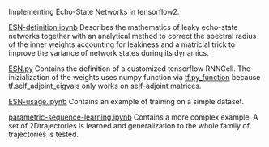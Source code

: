 Implementing Echo-State Networks in tensorflow2.

[ESN-definition.ipynb](ESN-definition.ipynb) Describes the mathematics of leaky echo-state 
networks together with an analytical method to correct the spectral radius of the inner weights 
accounting for leakiness and a matricial trick to improve the variance of network states 
during its dynamics.

[ESN.py](ESN.py) Contains the definition of a customized tensorflow RNNCell. 
The inizialization of the weights uses numpy function via [tf.py_function](https://www.tensorflow.org/api_docs/python/tf/py_function) 
because tf.self_adjoint_eigvals only works on self-adjoint matrices.
 
[ESN-usage.ipynb](ESN-usage.ipynb) Contains an example of training on a simple dataset. 

[parametric-sequence-learning.ipynb](parametric-sequence-learning.ipynb) Contains a more complex example. A set of 2Dtrajectories is learned 
and generalization to the whole family of trajectories is tested.


